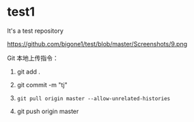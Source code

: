# test1
It's a test repository

https://github.com/bigone1/test/blob/master/Screenshots/9.png

Git 本地上传指令：
1. git add .

2. git commit -m "tj"

3. ```
   git pull origin master --allow-unrelated-histories
   ```

4. git push origin master
